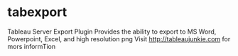 # tabexport
Tableau Server Export Plugin
Provides the ability to export to MS Word, Powerpoint, Excel, and high resolution png
Visit http://tableaujunkie.com for mors informTion
